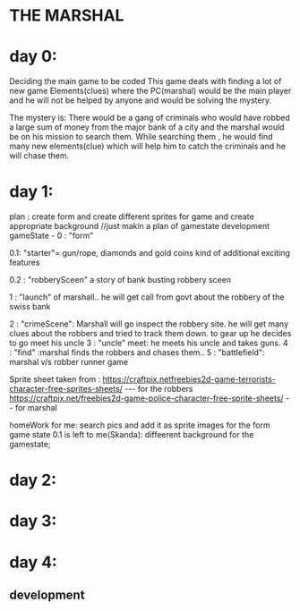 # THE MARSHAL

# day 0:
Deciding the main game to be coded
This game deals with finding a lot of new game Elements(clues) where the PC(marshal) would be the main player and he will not be helped by anyone and would be solving the mystery.

The mystery is:
There would be a gang of criminals who would have robbed a large sum of money from the major bank of a city and the marshal would be on his mission to search them. While searching them , he would find many new elements(clue) which will help him to catch the criminals and he will chase them. 



# day 1:
plan : create form and create different sprites for game and create appropriate background
//just makin a plan of gamestate development
gameState -
0 : "form"

0.1: "starter"= gun/rope, diamonds and gold coins kind of additional exciting features

0.2 : "robberySceen" a story of bank busting
robbery sceen

1 : "launch" of marshall.. he will get call from govt about the robbery of the swiss bank

2 : "crimeScene": Marshall will go inspect the robbery site. he will get many clues about  the robbers and tried to track them down. to gear up he decides to go meet his uncle
3 : "uncle" meet: he meets his uncle and takes guns. 
4 : "find" :marshal finds the robbers and chases them..
5 : "battlefield": marshal v/s robber runner game

Sprite sheet taken from :
https://craftpix.netfreebies2d-game-terrorists-character-free-sprites-sheets/ --- for the robbers
https://craftpix.net/freebies2d-game-police-character-free-sprite-sheets/ -- for marshal


homeWork for me:
search pics and add it as sprite images for the form
game state 0.1 is left to me(Skanda):
diffeerent background for the gamestate;


# day 2:




# day 3:



# day 4:




## development